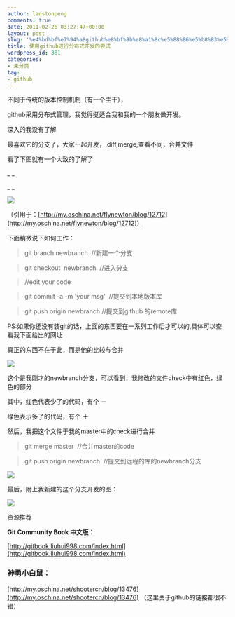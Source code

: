 ```yaml
---
author: lanstonpeng
comments: true
date: 2011-02-26 03:27:47+00:00
layout: post
slug: '%e4%bd%bf%e7%94%a8github%e8%bf%9b%e8%a1%8c%e5%88%86%e5%b8%83%e5%bc%8f%e5%bc%80%e5%8f%91%e7%9a%84%e5%b0%9d%e8%af%95'
title: 使用github进行分布式开发的尝试
wordpress_id: 381
categories:
- 未分类
tag:
- github
---
```


[](http://www.lantonspeng.blog.cd/files/2011/02/Screenshot-41.png)[](http://lwww.lantonspeng.blog.cd/files/2011/02/Screenshot-51.png)[](http://www.lantonspeng.blog.cd/files/2011/02/Screenshot-71.png)
[](http://www.lantonspeng.blog.cd/files/2011/02/Screenshot-61.png)不同于传统的版本控制机制（有一个主干），

github采用分布式管理，我觉得挺适合我和我的一个朋友做开发。

深入的我没有了解

最喜欢它的分支了，大家一起开发，,diff,merge,查看不同，合并文件

看了下图就有一个大致的了解了

_ _

_ _

_![](http://www.lantonspeng.blog.cd/files/2011/02/Screenshot-71.png)_

（引用于：[http://my.oschina.net/flynewton/blog/12712](http://my.oschina.net/flynewton/blog/12712)）

下面稍微说下如何工作：

>git branch newbranch  //新建一个分支

>git checkout  newbranch  //进入分支

> //edit your code

>git commit -a -m 'your msg'  //提交到本地版本库

>git push origin newbranch //提交到github 的remote库<!-- more -->

PS:如果你还没有装git的话，上面的东西要在一系列工作后才可以的,具体可以查看我下面给出的网址

真正的东西不在于此，而是他的比较与合并

[![](http://www.lantonspeng.blog.cd/files/2011/02/Screenshot-41.png)](http://www.lantonspeng.blog.cd/files/2011/02/Screenshot-41.png)

这个是我刚才的newbranch分支，可以看到，我修改的文件check中有红色，绿色的部分

其中，红色代表少了的代码，有个 －

绿色表示多了的代码，有个 ＋

然后，我把这个文件于我的master中的check进行合并

>git merge master  //合并master的code

>git push origin newbranch  //提交到远程的库的newbranch分支

![](http://www.lantonspeng.blog.cd/files/2011/02/Screenshot-51.png)

最后，附上我新建的这个分支开发的图：

[![](http://www.lantonspeng.blog.cd/files/2011/02/Screenshot-61.png)](http://www.lantonspeng.blog.cd/files/2011/02/Screenshot-61.png)

资源推荐

**Git Community Book 中文版：**

[http://gitbook.liuhui998.com/index.html](http://gitbook.liuhui998.com/index.html)


### 神勇小白鼠：


[http://my.oschina.net/shootercn/blog/13476](http://my.oschina.net/shootercn/blog/13476) （这里关于github的链接都很不错）











